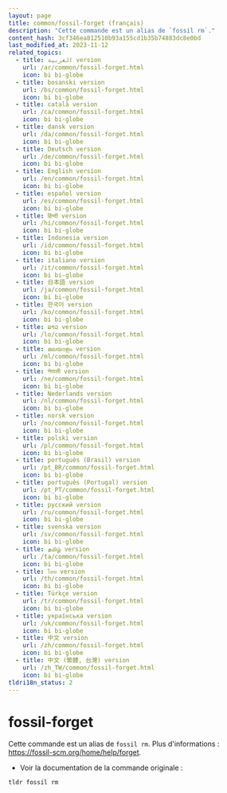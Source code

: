 ```yaml
---
layout: page
title: common/fossil-forget (français)
description: "Cette commande est un alias de `fossil rm`."
content_hash: 3cf346ea812510b93a155cd1b35b74883dc8e0bd
last_modified_at: 2023-11-12
related_topics:
  - title: العربية version
    url: /ar/common/fossil-forget.html
    icon: bi bi-globe
  - title: bosanski version
    url: /bs/common/fossil-forget.html
    icon: bi bi-globe
  - title: català version
    url: /ca/common/fossil-forget.html
    icon: bi bi-globe
  - title: dansk version
    url: /da/common/fossil-forget.html
    icon: bi bi-globe
  - title: Deutsch version
    url: /de/common/fossil-forget.html
    icon: bi bi-globe
  - title: English version
    url: /en/common/fossil-forget.html
    icon: bi bi-globe
  - title: español version
    url: /es/common/fossil-forget.html
    icon: bi bi-globe
  - title: हिन्दी version
    url: /hi/common/fossil-forget.html
    icon: bi bi-globe
  - title: Indonesia version
    url: /id/common/fossil-forget.html
    icon: bi bi-globe
  - title: italiano version
    url: /it/common/fossil-forget.html
    icon: bi bi-globe
  - title: 日本語 version
    url: /ja/common/fossil-forget.html
    icon: bi bi-globe
  - title: 한국어 version
    url: /ko/common/fossil-forget.html
    icon: bi bi-globe
  - title: ລາວ version
    url: /lo/common/fossil-forget.html
    icon: bi bi-globe
  - title: മലയാളം version
    url: /ml/common/fossil-forget.html
    icon: bi bi-globe
  - title: नेपाली version
    url: /ne/common/fossil-forget.html
    icon: bi bi-globe
  - title: Nederlands version
    url: /nl/common/fossil-forget.html
    icon: bi bi-globe
  - title: norsk version
    url: /no/common/fossil-forget.html
    icon: bi bi-globe
  - title: polski version
    url: /pl/common/fossil-forget.html
    icon: bi bi-globe
  - title: português (Brasil) version
    url: /pt_BR/common/fossil-forget.html
    icon: bi bi-globe
  - title: português (Portugal) version
    url: /pt_PT/common/fossil-forget.html
    icon: bi bi-globe
  - title: русский version
    url: /ru/common/fossil-forget.html
    icon: bi bi-globe
  - title: svenska version
    url: /sv/common/fossil-forget.html
    icon: bi bi-globe
  - title: தமிழ் version
    url: /ta/common/fossil-forget.html
    icon: bi bi-globe
  - title: ไทย version
    url: /th/common/fossil-forget.html
    icon: bi bi-globe
  - title: Türkçe version
    url: /tr/common/fossil-forget.html
    icon: bi bi-globe
  - title: українська version
    url: /uk/common/fossil-forget.html
    icon: bi bi-globe
  - title: 中文 version
    url: /zh/common/fossil-forget.html
    icon: bi bi-globe
  - title: 中文 (繁體, 台灣) version
    url: /zh_TW/common/fossil-forget.html
    icon: bi bi-globe
tldri18n_status: 2
---
```

# fossil-forget

Cette commande est un alias de `fossil rm`.
Plus d'informations : <https://fossil-scm.org/home/help/forget>.

- Voir la documentation de la commande originale :

`tldr fossil rm`
